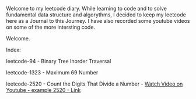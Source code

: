 
Welcome to my leetcode diary. While learning to code and to solve fundamental data structure and algorythms, I decided to keep my leetcode here as a Journal to this Journey.
I have also recorded some youtube videos on some of the more intersting code.

Welcome.

Index:

leetcode-94 - Binary Tree Inorder Traversal

leetcode-1323 - Maximum 69 Number

leetcode-2520 - Count the Digits That Divide a Number -
[Watch Video on Youtube - example 2520 - Link](https://youtu.be/BeS_4efa7-U)



